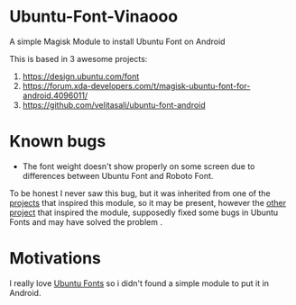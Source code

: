 # Ubuntu-Font-Vinaooo
A simple Magisk Module to install Ubuntu Font on Android

This is based in 3 awesome projects:

 1. https://design.ubuntu.com/font
 2. https://forum.xda-developers.com/t/magisk-ubuntu-font-for-android.4096011/
 3. https://github.com/velitasali/ubuntu-font-android


# Known bugs

 - The font weight doesn't show properly on some screen due to differences between Ubuntu Font and Roboto Font.

To be honest I never saw this bug, but it was inherited from one of the [projects](https://forum.xda-developers.com/t/magisk-ubuntu-font-for-android.4096011/) that inspired this module, so it may be present, however the [other project](https://github.com/velitasali/ubuntu-font-android) that inspired the module, supposedly fixed some bugs in Ubuntu Fonts and may have solved the problem .


# Motivations
I really love [Ubuntu Fonts](https://design.ubuntu.com/font) so i didn't found a simple module to put it in Android.
<!--stackedit_data:
eyJoaXN0b3J5IjpbMTQzODQ2MjczMCwxNTU1MDk4MjU2LDM4OT
QyNTUwMl19
-->